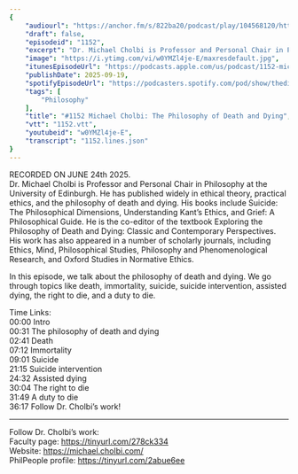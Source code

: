 ```yaml
---
{
	"audiourl": "https://anchor.fm/s/822ba20/podcast/play/104568120/https%3A%2F%2Fd3ctxlq1ktw2nl.cloudfront.net%2Fstaging%2F2025-5-24%2Fcb00dafc-df1a-2c03-2c16-d192490973e9.m4a",
	"draft": false,
	"episodeid": "1152",
	"excerpt": "Dr. Michael Cholbi is Professor and Personal Chair in Philosophy at the University of Edinburgh. He has published widely in ethical theory, practical ethics, and the philosophy of death and dying. His books include Suicide: The Philosophical Dimensions, Understanding Kant’s Ethics, and Grief: A Philosophical Guide. He is the co-editor of the textbook Exploring the Philosophy of Death and Dying: Classic and Contemporary Perspectives. His work has also appeared in a number of scholarly journals, including Ethics, Mind, Philosophical Studies, Philosophy and Phenomenological Research, and Oxford Studies in Normative Ethics.",
	"image": "https://i.ytimg.com/vi/w0YMZl4je-E/maxresdefault.jpg",
	"itunesEpisodeUrl": "https://podcasts.apple.com/us/podcast/1152-michael-cholbi-the-philosophy-of-death-and-dying/id1451347236?i=1000727545262&uo=4",
	"publishDate": 2025-09-19,
	"spotifyEpisodeUrl": "https://podcasters.spotify.com/pod/show/thedissenter/episodes/1152-Michael-Cholbi-The-Philosophy-of-Death-and-Dying-e34llro",
	"tags": [
		"Philosophy"
	],
	"title": "#1152 Michael Cholbi: The Philosophy of Death and Dying",
	"vtt": "1152.vtt",
	"youtubeid": "w0YMZl4je-E",
	"transcript": "1152.lines.json"
}
---
```

RECORDED ON JUNE 24th 2025.  
Dr. Michael Cholbi is Professor and Personal Chair in Philosophy at the University of Edinburgh. He has published widely in ethical theory, practical ethics, and the philosophy of death and dying. His books include Suicide: The Philosophical Dimensions, Understanding Kant’s Ethics, and Grief: A Philosophical Guide. He is the co-editor of the textbook Exploring the Philosophy of Death and Dying: Classic and Contemporary Perspectives. His work has also appeared in a number of scholarly journals, including Ethics, Mind, Philosophical Studies, Philosophy and Phenomenological Research, and Oxford Studies in Normative Ethics.

In this episode, we talk about the philosophy of death and dying. We go through topics like death, immortality, suicide, suicide intervention, assisted dying, the right to die, and a duty to die.

Time Links:  
<time>00:00</time> Intro  
<time>00:31</time> The philosophy of death and dying  
<time>02:41</time> Death  
<time>07:12</time> Immortality  
<time>09:01</time> Suicide  
<time>21:15</time> Suicide intervention  
<time>24:32</time> Assisted dying  
<time>30:04</time> The right to die  
<time>31:49</time> A duty to die  
<time>36:17</time> Follow Dr. Cholbi’s work!

---

Follow Dr. Cholbi’s work:  
Faculty page: https://tinyurl.com/278ck334  
Website: https://michael.cholbi.com/  
PhilPeople profile: https://tinyurl.com/2abue6ee

